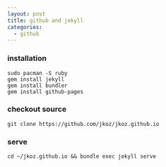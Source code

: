 ```yaml
---
layout: post
title: github and jekyll
categories:
  - github 
---
```


### installation

```
sudo pacman -S ruby
gem install jekyll
gem install bundler
gem install github-pages
```

### checkout source

```
git clone https://github.com/jkoz/jkoz.github.io
```

### serve

```
cd ~/jkoz.github.io && bundle exec jekyll serve
```
